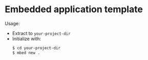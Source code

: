# Embedded application template

Usage:
* Extract to `your-project-dir`
* Initialize with:
  ```sh
  $ cd your-project-dir
  $ mbed new .
  ```
